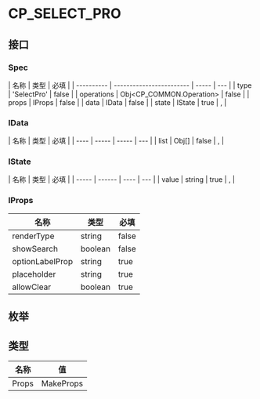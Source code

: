 # CP_SELECT_PRO

## 接口

### Spec

| 名称       | 类型                     | 必填  |
| ---------- | ------------------------ | ----- | --- |
| type       | 'SelectPro'              | false |
| operations | Obj<CP_COMMON.Operation> | false |
| props      | IProps                   | false |
| data       | IData                    | false |
| state      | IState                   | true  | ,   |

### IData

| 名称 | 类型  | 必填  |
| ---- | ----- | ----- | --- |
| list | Obj[] | false | ,   |

### IState

| 名称  | 类型   | 必填 |
| ----- | ------ | ---- | --- |
| value | string | true | ,   |

### IProps

| 名称            | 类型    | 必填  |
| --------------- | ------- | ----- |
| renderType      | string  | false |
| showSearch      | boolean | false |
| optionLabelProp | string  | true  |
| placeholder     | string  | true  |
| allowClear      | boolean | true  |

## 枚举

## 类型

| 名称  | 值              |
| ----- | --------------- |
| Props | MakeProps<Spec> |
